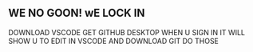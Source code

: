## WE NO GOON! wE LOCK IN

DOWNLOAD VSCODE
GET GITHUB DESKTOP
WHEN U SIGN IN IT WILL SHOW U TO EDIT IN VSCODE AND DOWNLOAD GIT DO THOSE
